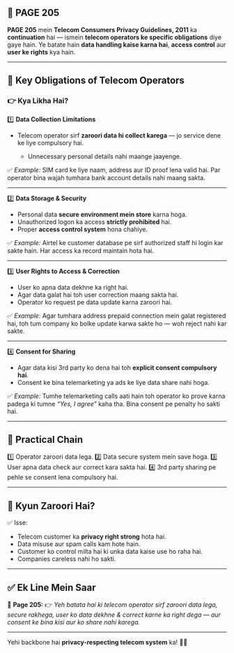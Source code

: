 ## 📄 **PAGE 205**

**PAGE 205** mein **Telecom Consumers Privacy Guidelines, 2011** ka **continuation** hai — ismein **telecom operators ke specific obligations** diye gaye hain.
Ye batate hain **data handling kaise karna hai**, **access control** aur **user ke rights** kya hain.

---

## 🔹 **Key Obligations of Telecom Operators**

### 👉 Kya Likha Hai?

1️⃣ **Data Collection Limitations**

* Telecom operator sirf **zaroori data hi collect karega** — jo service dene ke liye compulsory hai.

  * Unnecessary personal details nahi maange jaayenge.

✅ *Example:* SIM card ke liye naam, address aur ID proof lena valid hai. Par operator bina wajah tumhara bank account details nahi maang sakta.

---

2️⃣ **Data Storage & Security**

* Personal data **secure environment mein store** karna hoga.
* Unauthorized logon ka access **strictly prohibited** hai.
* Proper **access control system** hona chahiye.

✅ *Example:* Airtel ke customer database pe sirf authorized staff hi login kar sakte hain. Har access ka record maintain hota hai.

---

3️⃣ **User Rights to Access & Correction**

* User ko apna data dekhne ka right hai.
* Agar data galat hai toh user correction maang sakta hai.
* Operator ko request pe data update karna zaroori hai.

✅ *Example:* Agar tumhara address prepaid connection mein galat registered hai, toh tum company ko bolke update karwa sakte ho — woh reject nahi kar sakte.

---

4️⃣ **Consent for Sharing**

* Agar data kisi 3rd party ko dena hai toh **explicit consent compulsory hai**.
* Consent ke bina telemarketing ya ads ke liye data share nahi hoga.

✅ *Example:* Tumhe telemarketing calls aati hain toh operator ko prove karna padega ki tumne *“Yes, I agree”* kaha tha. Bina consent pe penalty ho sakti hai.

---

## 🧩 **Practical Chain**

1️⃣ Operator zaroori data lega.
2️⃣ Data secure system mein save hoga.
3️⃣ User apna data check aur correct kara sakta hai.
4️⃣ 3rd party sharing pe pehle se consent lena compulsory hai.

---

## 🔹 **Kyun Zaroori Hai?**

✅ Isse:

* Telecom customer ka **privacy right strong** hota hai.
* Data misuse aur spam calls kam hote hain.
* Customer ko control milta hai ki unka data kaise use ho raha hai.
* Companies careless nahi ho sakti.

---

## ✅ **Ek Line Mein Saar**

📌 **Page 205:**
👉 *Yeh batata hai ki telecom operator sirf zaroori data lega, secure rakhega, user ko data dekhne & correct karne ka right dega — aur consent ke bina kisi aur ko share nahi karega.*

---

Yehi backbone hai **privacy-respecting telecom system** ka! 📱✅
